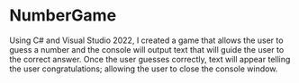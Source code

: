 # NumberGame
Using C# and Visual Studio 2022, I created a game that allows the user to guess a number and the console will output text that will guide the user to the correct answer. 
Once the user guesses correctly, text will appear telling the user congratulations; allowing the user to close the console window.
